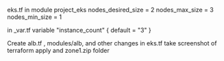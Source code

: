 eks.tf 
    in module project_eks
                nodes_desired_size = 2
                nodes_max_size     = 3
                nodes_min_size     = 1

in _var.tf
       variable "instance_count" {
  default = "3"
}

Create alb.tf , modules/alb, and other changes in eks.tf
take screenshot of terraform apply and zone1.zip folder
